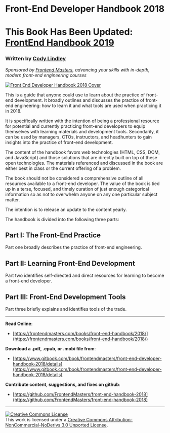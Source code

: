 # Front-End Developer Handbook 2018

# This Book Has Been Updated: [FrontEnd Handbook 2019](https://frontendmasters.com/books/front-end-handbook/2019/)

### Written by [Cody Lindley](http://codylindley.com/)

*Sponsored by [Frontend Masters](https://frontendmasters.com/), advancing your skills with in-depth, modern front-end engineering courses*

[![Front End Developer Handbook 2018 Cover](https://frontendmasters.com/books/front-end-handbook/2018/cover.jpg)](https://frontendmasters.com/books/front-end-handbook/2018/)

This is a guide that anyone could use to learn about the practice of front-end development. It broadly outlines and discusses the practice of front-end engineering: how to learn it and what tools are used when practicing it in 2018.

It is specifically written with the intention of being a professional resource for potential and currently practicing front-end developers to equip themselves with learning materials and development tools. Secondarily, it can be used by managers, CTOs, instructors, and headhunters to gain insights into the practice of front-end development.

The content of the handbook favors web technologies (HTML, CSS, DOM, and JavaScript) and those solutions that are directly built on top of these open technologies. The materials referenced and discussed in the book are either best in class or the current offering of a problem.

The book should not be considered a comprehensive outline of all resources available to a front-end developer. The value of the book is tied up in a terse, focused, and timely curation of just enough categorical information so as not to overwhelm anyone on any one particular subject matter.

The intention is to release an update to the content yearly.

The handbook is divided into the following three parts:

Part I: The Front-End Practice
---
Part one broadly describes the practice of front-end engineering.

Part II: Learning Front-End Development
---
Part two identifies self-directed and direct resources for learning to become a front-end developer.

Part III: Front-End Development Tools
---
Part three briefly explains and identifies tools of the trade.

***

**Read Online**:

* [https://frontendmasters.com/books/front-end-handbook/2018/](https://frontendmasters.com/books/front-end-handbook/2018/)

**Download a .pdf, .epub, or .mobi file from**:

* [https://www.gitbook.com/book/frontendmasters/front-end-developer-handbook-2018/details](https://www.gitbook.com/book/frontendmasters/front-end-developer-handbook-2018/details)

**Contribute content, suggestions, and fixes on github**:

* [https://github.com/FrontendMasters/front-end-handbook-2018](https://github.com/FrontendMasters/front-end-handbook-2018)


***

<a rel="license" href="http://creativecommons.org/licenses/by-nc-nd/3.0/"><img alt="Creative Commons License" style="border-width:0" src="https://i.creativecommons.org/l/by-nc-nd/3.0/88x31.png" /></a><br />This work is licensed under a <a rel="license" href="http://creativecommons.org/licenses/by-nc-nd/3.0/">Creative Commons Attribution-NonCommercial-NoDerivs 3.0 Unported License</a>.






